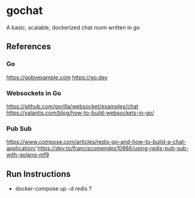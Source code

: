 # gochat
A basic, scalable, dockerized chat room written in go

## References
### Go
https://gobyexample.com
https://go.dev

### Websockets in Go
https://github.com/gorilla/websocket/examples/chat
https://yalantis.com/blog/how-to-build-websockets-in-go/

### Pub Sub
https://www.compose.com/articles/redis-go-and-how-to-build-a-chat-application/
https://dev.to/franciscomendes10866/using-redis-pub-sub-with-golang-mf9


## Run Instructions
- docker-compose up -d redis ?